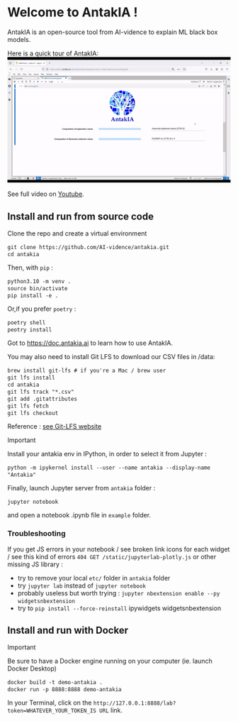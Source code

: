 # Welcome to AntakIA !

AntakIA is an open-source tool from AI-vidence to explain ML black box models.

Here is a quick tour of AntakIA:
![AntakIA demo](/docs/img/antakia.gif)

See full video on [Youtube](https://youtu.be/wQFC_20OIOM).

## Install and run from source code

Clone the repo and create a virtual environment

```
git clone https://github.com/AI-vidence/antakia.git
cd antakia
```

Then, with `pip` :

```
python3.10 -m venv .
source bin/activate
pip install -e .
```

Or,if you prefer `poetry` :

```
poetry shell
peotry install
```

Got to https://doc.antakia.ai to learn how to use AntakIA.

You may also need to install Git LFS to download our CSV files in /data:
```
brew install git-lfs # if you're a Mac / brew user
git lfs install
cd antakia
git lfs track "*.csv"
git add .gitattributes
git lfs fetch
git lfs checkout
```

Reference : [see Git-LFS website](https://git-lfs.com)

> [!IMPORTANT] 
Install your antakia env in IPython, in order to select it from Jupyter :

```
python -m ipykernel install --user --name antakia --display-name "Antakia"
```

Finally, launch Jupyter server from `antakia` folder :
```
jupyter notebook
```
and open a notebook .ipynb file in `example` folder.

### Troubleshooting 

If you get JS errors in your notebook / see broken link icons for each widget / see this kind of errors `404 GET /static/jupyterlab-plotly.js` or other missing JS library :
* try to remove your local `etc/` folder in `antakia` folder
* try `jupyter lab` instead of `jupyter notebook`
* probably useless but worth trying : `jupyter nbextension enable --py widgetsnbextension`
* try to `pip install --force-reinstall` ipywidgets widgetsnbextension
 

## Install and run with Docker

> [!IMPORTANT] 
Be sure to have a Docker engine running on your computer (ie. launch Docker Desktop)

```
docker build -t demo-antakia .
docker run -p 8888:8888 demo-antakia
```

In your Terminal, click on the `http://127.0.0.1:8888/lab?token=WHATEVER_YOUR_TOKEN_IS URL` link.

